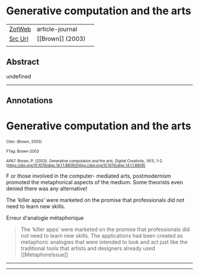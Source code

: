 
# Generative computation and the arts



|       |       |       |
|  ---  |  ---  |  ---  |
|   [ZotWeb](http://zotero.org/users/180474/items/3UHG3QB2)    | article-journal      |       |
|   [Src Url](https://www.tandfonline.com/doi/full/10.1076/digc.14.1.1.8809)    |  [[Brown]] (2003)     |       |
|       |       |       |


## Abstract

undefined

----

## Annotations

Generative computation and the arts
===================================



<font size=-3>Citer: (Brown, 2003)

FTag: Brown-2003

APA7: Brown, P. (2003). Generative computation and the arts. _Digital Creativity_, _14_(1), 1–2. [https://doi.org/10.1076/digc.14.1.1.8809](https://doi.org/10.1076/digc.14.1.1.8809)</font>



F or those involved in the computer- mediated arts, postmodernism promoted the metaphorical aspects of the medium. Some theorists even denied there was any alternative!



The ‘killer apps’ were marketed on the promise that professionals did not need to learn new skills.



Erreur d'analogie métaphorique

>The ‘killer apps’ were marketed on the promise that professionals did not need to learn new skills. The applications had been created as metaphoric analogies that were intended to look and act just like the traditional tools that artists and designers already used  
[[MetaphoreIssue]] 








----

----

